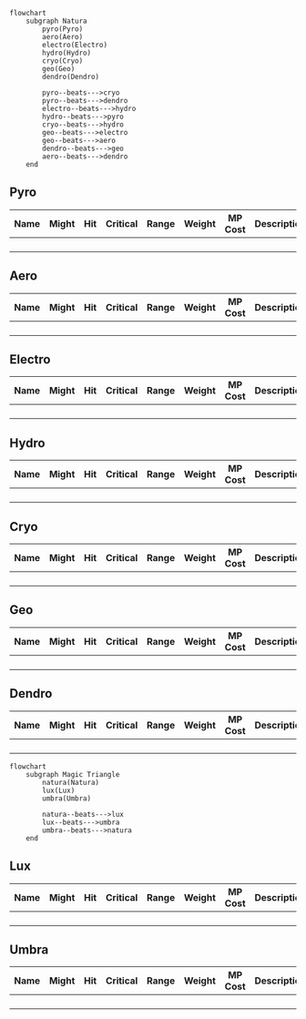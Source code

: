 ```mermaid
flowchart
	subgraph Natura
		pyro(Pyro)
		aero(Aero)
		electro(Electro)
		hydro(Hydro)
		cryo(Cryo)
		geo(Geo)
		dendro(Dendro)
		
		pyro--beats--->cryo
		pyro--beats--->dendro
		electro--beats--->hydro
		hydro--beats--->pyro
		cryo--beats--->hydro
		geo--beats--->electro
		geo--beats--->aero
		dendro--beats--->geo
		aero--beats--->dendro
	end
```

## Pyro

| Name | Might | Hit  | Critical | Range | Weight | MP Cost | Description |
| ---- | ----- | ---- | -------- | ----- | ------ | ------- | ----------- |
|      |       |      |          |       |        |         |             |
|      |       |      |          |       |        |         |             |
|      |       |      |          |       |        |         |             |
|      |       |      |          |       |        |         |             |

## Aero

| Name | Might | Hit  | Critical | Range | Weight | MP Cost | Description |
| ---- | ----- | ---- | -------- | ----- | ------ | ------- | ----------- |
|      |       |      |          |       |        |         |             |
|      |       |      |          |       |        |         |             |
|      |       |      |          |       |        |         |             |
|      |       |      |          |       |        |         |             |

## Electro

| Name | Might | Hit  | Critical | Range | Weight | MP Cost | Description |
| ---- | ----- | ---- | -------- | ----- | ------ | ------- | ----------- |
|      |       |      |          |       |        |         |             |
|      |       |      |          |       |        |         |             |
|      |       |      |          |       |        |         |             |
|      |       |      |          |       |        |         |             |

## Hydro

| Name | Might | Hit  | Critical | Range | Weight | MP Cost | Description |
| ---- | ----- | ---- | -------- | ----- | ------ | ------- | ----------- |
|      |       |      |          |       |        |         |             |
|      |       |      |          |       |        |         |             |
|      |       |      |          |       |        |         |             |
|      |       |      |          |       |        |         |             |

## Cryo

| Name | Might | Hit  | Critical | Range | Weight | MP Cost | Description |
| ---- | ----- | ---- | -------- | ----- | ------ | ------- | ----------- |
|      |       |      |          |       |        |         |             |
|      |       |      |          |       |        |         |             |
|      |       |      |          |       |        |         |             |
|      |       |      |          |       |        |         |             |

## Geo

| Name | Might | Hit  | Critical | Range | Weight | MP Cost | Description |
| ---- | ----- | ---- | -------- | ----- | ------ | ------- | ----------- |
|      |       |      |          |       |        |         |             |
|      |       |      |          |       |        |         |             |
|      |       |      |          |       |        |         |             |
|      |       |      |          |       |        |         |             |

## Dendro

| Name | Might | Hit  | Critical | Range | Weight | MP Cost | Description |
| ---- | ----- | ---- | -------- | ----- | ------ | ------- | ----------- |
|      |       |      |          |       |        |         |             |
|      |       |      |          |       |        |         |             |
|      |       |      |          |       |        |         |             |
|      |       |      |          |       |        |         |             |

```mermaid
flowchart
    subgraph Magic Triangle
        natura(Natura)
        lux(Lux)
        umbra(Umbra)

        natura--beats--->lux
        lux--beats--->umbra
        umbra--beats--->natura
    end
```

## Lux

| Name | Might | Hit  | Critical | Range | Weight | MP Cost | Description |
| ---- | ----- | ---- | -------- | ----- | ------ | ------- | ----------- |
|      |       |      |          |       |        |         |             |
|      |       |      |          |       |        |         |             |
|      |       |      |          |       |        |         |             |
|      |       |      |          |       |        |         |             |

## Umbra

| Name | Might | Hit  | Critical | Range | Weight | MP Cost | Description |
| ---- | ----- | ---- | -------- | ----- | ------ | ------- | ----------- |
|      |       |      |          |       |        |         |             |
|      |       |      |          |       |        |         |             |
|      |       |      |          |       |        |         |             |
|      |       |      |          |       |        |         |             |